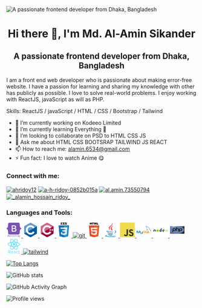 ![A passionate frontend developer from Dhaka, Bangladesh](https://pbs.twimg.com/profile_banners/1037271527392047104/1644955415/600x200)
<h1 align="center">Hi there 👋, I'm Md. Al-Amin Sikander</h1>
<h2 align="center">A passionate frontend developer from Dhaka, Bangladesh</h2>

I am a front end web developer who is passionate about making error-free website. I have a passion for learning and sharing my knowledge with other has publicly as possible. I love to solve real-world problems. I enjoy working with ReactJS, javaScript as will as PHP.

Skills: ReactJS / javaScript / HTML / CSS / Bootstrap / Tailwind

- 🔭 I’m currently working on Kodeeo Limited 
- 🌱 I’m currently learning Everything 🤣 
- 👯 I’m looking to collaborate on PSD to HTML CSS JS 
- 💬 Ask me about HTML CSS BOOTSRAP TAILWIND JS REACT 
- 📫 How to reach me: alamin.6534@gmail.com 
- ⚡ Fun fact: I love to watch Anime 😋 

<h3 align="left">Connect with me:</h3>
<p align="left">
<a href="https://twitter.com/ahridoy12" target="blank"><img align="center" src="https://raw.githubusercontent.com/rahuldkjain/github-profile-readme-generator/master/src/images/icons/Social/twitter.svg" alt="ahridoy12" height="30" width="40" /></a>
<a href="https://linkedin.com/in/a-h-ridoy-0852b015a" target="blank"><img align="center" src="https://raw.githubusercontent.com/rahuldkjain/github-profile-readme-generator/master/src/images/icons/Social/linked-in-alt.svg" alt="a-h-ridoy-0852b015a" height="30" width="40" /></a>
<a href="https://fb.com/al.amin.73550794" target="blank"><img align="center" src="https://raw.githubusercontent.com/rahuldkjain/github-profile-readme-generator/master/src/images/icons/Social/facebook.svg" alt="al.amin.73550794" height="30" width="40" /></a>
<a href="https://instagram.com/_alamin_hossain_ridoy_" target="blank"><img align="center" src="https://raw.githubusercontent.com/rahuldkjain/github-profile-readme-generator/master/src/images/icons/Social/instagram.svg" alt="_alamin_hossain_ridoy_" height="30" width="40" /></a>
</p>
  

<h3 align="left">Languages and Tools:</h3>
<p align="left"> <a href="https://getbootstrap.com" target="_blank" rel="noreferrer"> <img src="https://raw.githubusercontent.com/devicons/devicon/master/icons/bootstrap/bootstrap-plain-wordmark.svg" alt="bootstrap" width="40" height="40"/> </a> <a href="https://www.cprogramming.com/" target="_blank" rel="noreferrer"> <img src="https://raw.githubusercontent.com/devicons/devicon/master/icons/c/c-original.svg" alt="c" width="40" height="40"/> </a> <a href="https://www.w3schools.com/cpp/" target="_blank" rel="noreferrer"> <img src="https://raw.githubusercontent.com/devicons/devicon/master/icons/cplusplus/cplusplus-original.svg" alt="cplusplus" width="40" height="40"/> </a> <a href="https://www.w3schools.com/css/" target="_blank" rel="noreferrer"> <img src="https://raw.githubusercontent.com/devicons/devicon/master/icons/css3/css3-original-wordmark.svg" alt="css3" width="40" height="40"/> </a> <a href="https://git-scm.com/" target="_blank" rel="noreferrer"> <img src="https://www.vectorlogo.zone/logos/git-scm/git-scm-icon.svg" alt="git" width="40" height="40"/> </a> <a href="https://www.w3.org/html/" target="_blank" rel="noreferrer"> <img src="https://raw.githubusercontent.com/devicons/devicon/master/icons/html5/html5-original-wordmark.svg" alt="html5" width="40" height="40"/> </a> <a href="https://www.java.com" target="_blank" rel="noreferrer"> <img src="https://raw.githubusercontent.com/devicons/devicon/master/icons/java/java-original.svg" alt="java" width="40" height="40"/> </a> <a href="https://developer.mozilla.org/en-US/docs/Web/JavaScript" target="_blank" rel="noreferrer"> <img src="https://raw.githubusercontent.com/devicons/devicon/master/icons/javascript/javascript-original.svg" alt="javascript" width="40" height="40"/> </a> <a href="https://www.mysql.com/" target="_blank" rel="noreferrer"> <img src="https://raw.githubusercontent.com/devicons/devicon/master/icons/mysql/mysql-original-wordmark.svg" alt="mysql" width="40" height="40"/> </a> <a href="https://nodejs.org" target="_blank" rel="noreferrer"> <img src="https://raw.githubusercontent.com/devicons/devicon/master/icons/nodejs/nodejs-original-wordmark.svg" alt="nodejs" width="40" height="40"/> </a> <a href="https://www.php.net" target="_blank" rel="noreferrer"> <img src="https://raw.githubusercontent.com/devicons/devicon/master/icons/php/php-original.svg" alt="php" width="40" height="40"/> </a> <a href="https://reactjs.org/" target="_blank" rel="noreferrer"> <img src="https://raw.githubusercontent.com/devicons/devicon/master/icons/react/react-original-wordmark.svg" alt="react" width="40" height="40"/> </a> <a href="https://tailwindcss.com/" target="_blank" rel="noreferrer"> <img src="https://www.vectorlogo.zone/logos/tailwindcss/tailwindcss-icon.svg" alt="tailwind" width="40" height="40"/> </a> </p>

[![Top Langs](https://github-readme-stats.vercel.app/api/top-langs/?username=AlaminSikander)](https://github.com/anuraghazra/github-readme-stats)

![GitHub stats](https://github-readme-stats.vercel.app/api?username=AlaminSikander&show_icons=true)  

![GitHub Activity Graph](https://activity-graph.herokuapp.com/graph?username=AlaminSikander)  

![Profile views](https://gpvc.arturio.dev/AlaminSikander)  

